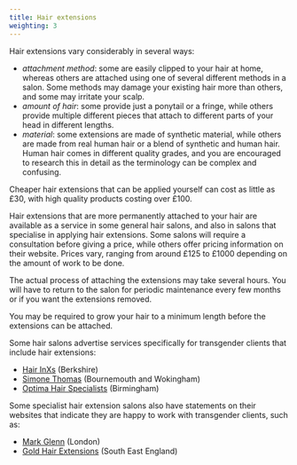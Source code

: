 ```yaml
---
title: Hair extensions
weighting: 3
---
```


Hair extensions vary considerably in several ways:

- *attachment method*: some are easily clipped to your hair at home, whereas others are attached using one of several different methods in a salon. Some methods may damage your existing hair more than others, and some may irritate your scalp.
- *amount of hair*: some provide just a ponytail or a fringe, while others provide multiple different pieces that attach to different parts of your head in different lengths.
- *material*: some extensions are made of synthetic material, while others are made from real human hair or a blend of synthetic and human hair. Human hair comes in different quality grades, and you are encouraged to research this in detail as the terminology can be complex and confusing.

Cheaper hair extensions that can be applied yourself can cost as little as £30, with high quality products costing over £100.

Hair extensions that are more permanently attached to your hair are available as a service in some general hair salons, and also in salons that specialise in applying hair extensions. Some salons will require a consultation before giving a price, while others  offer pricing information on their website. Prices vary, ranging from around £125 to £1000 depending on the amount of work to be done.

The actual process of attaching the extensions may take several hours. You will have to return to the salon for periodic maintenance every few months or if you want the extensions removed.

You may be required to grow your hair to a minimum length before the extensions can be attached.

Some hair salons advertise services specifically for transgender clients that include hair extensions:

- [Hair InXs](http://www.hairinxs.com/transgender.html) (Berkshire)
- [Simone Thomas](https://www.simonethomas.com/transgender-hair-salon/) (Bournemouth and Wokingham)
- [Optima Hair Specialists](http://www.optimahair.co.uk/hair-loss-services/women/transgender/) (Birmingham)

Some specialist hair extension salons also have statements on their websites that indicate they are happy to work with transgender clients, such as:

- [Mark Glenn](http://www.markglenn.com) (London)
- [Gold Hair Extensions](http://www.goldhairextensions.com) (South East England)
